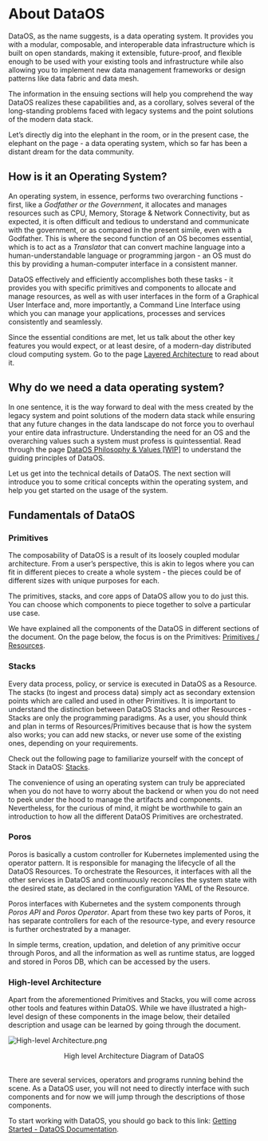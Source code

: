 # About DataOS

DataOS, as the name suggests, is a data operating system. It provides you with a modular, composable, and interoperable data infrastructure which is built on open standards, making it extensible, future-proof, and flexible enough to be used with your existing tools and infrastructure while also allowing you to implement new data management frameworks or design patterns like data fabric and data mesh.

The information in the ensuing sections will help you comprehend the way DataOS realizes these capabilities and, as a corollary, solves several of the long-standing problems faced with legacy systems and the point solutions of the modern data stack.

Let’s directly dig into the elephant in the room, or in the present case, the elephant on the page - a data operating system, which so far has been a distant dream for the data community.

## How is it an Operating System?

An operating system, in essence, performs two overarching functions - first, like a *Godfather or the Government*, it allocates and manages resources such as CPU, Memory, Storage & Network Connectivity, but as expected, it is often difficult and tedious to understand and communicate with the government, or as compared in the present simile, even with a Godfather. This is where the second function of an OS becomes essential, which is to act as a *Translator* that can convert machine language into a human-understandable language or programming jargon - an OS must do this by providing a human-computer interface in a consistent manner.

DataOS effectively and efficiently accomplishes both these tasks - it provides you with specific primitives and components to allocate and manage resources, as well as with user interfaces in the form of a Graphical User Interface and, more importantly, a Command Line Interface using which you can manage your applications, processes and services consistently and seamlessly.

Since the essential conditions are met, let us talk about the other key features you would expect, or at least desire, of a modern-day distributed cloud computing system. Go to the page 
[Layered Architecture](./Layered%20Architecture.md) to read about it.

## Why do we need a data operating system?

In one sentence, it is the way forward to deal with the mess created by the legacy system and point solutions of the modern data stack while ensuring that any future changes in the data landscape do not force you to overhaul your entire data infrastructure. Understanding the need for an OS and the overarching values such a system must profess is quintessential. Read through the page 
[DataOS Philosophy & Values [WIP]](DataOS%20Philosophy%20%26%20Values%20%5BWIP%5D.md)  to understand the guiding principles of DataOS.

Let us get into the technical details of DataOS. The next section will introduce you to some critical concepts within the operating system, and help you get started on the usage of the system.

## Fundamentals of DataOS

### **Primitives**

The composability of DataOS is a result of its loosely coupled modular architecture. From a user’s perspective, this is akin to legos where you can fit in different pieces to create a whole system - the pieces could be of different sizes with unique purposes for each.

The primitives, stacks, and core apps of DataOS allow you to do just this. You can choose which components to piece together to solve a particular use case. 

We have explained all the components of the DataOS in different sections of the document. On the page below, the focus is on the Primitives: 
[Primitives / Resources](../primitives/index.md).

### **Stacks**

Every data process, policy, or service is executed in DataOS as a Resource. The stacks (to ingest and process data) simply act as secondary extension points which are called and used in other Primitives. It is important to understand the distinction between DataOS Stacks and other Resources - Stacks are only the programming paradigms. As a user, you should think and plan in terms of Resources/Primitives because that is how the system also works; you can add new stacks, or never use some of the existing ones, depending on your requirements.

Check out the following page to familiarize yourself with the concept of Stack in DataOS:
[Stacks](./Stacks.md).

The convenience of using an operating system can truly be appreciated when you do not have to worry about the backend or when you do not need to peek under the hood to manage the artifacts and components. Nevertheless, for the curious of mind, it might be worthwhile to gain an introduction to how all the different DataOS Primitives are orchestrated.

### **Poros**

Poros is basically a custom controller for Kubernetes implemented using the operator pattern. It is responsible for managing the lifecycle of all the DataOS Resources. To orchestrate the Resources, it interfaces with all the other services in DataOS and continuously reconciles the system state with the desired state, as declared in the configuration YAML of the Resource.

Poros interfaces with Kubernetes and the system components through *Poros API* and *Poros Operator*. Apart from these two key parts of Poros, it has separate controllers for each of the resource-type, and every resource is further orchestrated by a manager.

In simple terms, creation, updation, and deletion of any primitive occur through Poros, and all the information as well as runtime status, are logged and stored in Poros DB, which can be accessed by the users.

### **High-level Architecture**

Apart from the aforementioned Primitives and Stacks, you will come across other tools and features within DataOS. While we have illustrated a high-level design of these components in the image below, their detailed description and usage can be learned by going through the document.

<img src="About DataOS/High-level_Architecture.png"
        alt="High-level Architecture.png"
        style="display: block; margin: auto" />

<figcaption align = "center">High level Architecture Diagram of DataOS</figcaption>
<br>

There are several services, operators and programs running behind the scene. As a DataOS user, you will not need to directly interface with such components and for now we will jump through the descriptions of those components.

To start working with DataOS, you should go back to this link: [Getting Started - DataOS Documentation](Getting%20Started%20-%20DataOS%20Documentation.md).